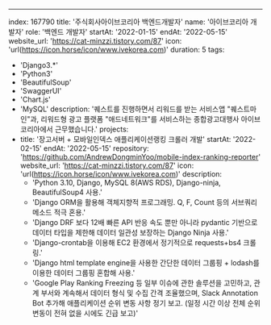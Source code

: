 ---
index:  167790
title: '주식회사아이브코리아 백엔드개발자'
name: '아이브코리아 개발자'
role: '백엔드 개발자'
startAt: '2022-01-15'
endAt: '2022-05-15'
website_url: 'https://cat-minzzi.tistory.com/87'
icon: 'url(https://icon.horse/icon/www.ivekorea.com)'
duration: 5
tags:
  - 'Django3.*'
  - 'Python3'
  - 'BeautifulSoup'
  - 'SwaggerUI'
  - 'Chart.js'
  - 'MySQL'
description: '퀘스트를 진행하면서 리워드를 받는 서비스앱 "퀘스트마인"과, 리워드형 광고 플랫폼 "애드네트워크"를 서비스하는 종합광고대행사 아이브코리아에서 근무했습니다.'
projects:
  - title: '장고서버 + 모바일인덱스 애플리케이션랭킹 크롤러 개발'
    startAt: '2022-02-15'
    endAt: '2022-05-15'
    repository: 'https://github.com/AndrewDongminYoo/mobile-index-ranking-reporter'
    website_url: 'https://cat-minzzi.tistory.com/87'
    icon: 'url(https://icon.horse/icon/www.ivekorea.com)'
    description:
      - 'Python 3.10, Django, MySQL 8(AWS RDS), Django-ninja, BeautifulSoup4 사용.'
      - 'Django ORM을 활용해 객체지향적 프로그래밍. Q, F, Count 등의 서브쿼리 메소드 적극 혼용.'
      - 'Django DRF 보다 12배 빠른 API 반응 속도 뿐만 아니라 pydantic 기반으로 데이터 타입을 제한해 데이터 일관성 보장하는 Django Ninja 사용.'
      - 'Django-crontab을 이용해 EC2 환경에서 정기적으로 requests+bs4 크롤링.'
      - 'Django html template engine을 사용한 간단한 데이터 그룹핑 + lodash를 이용한 데이터 그룹핑 혼합해 사용.'
      - 'Google Play Ranking Freezing 등 일부 이슈에 관한 솔루션을 고민하고, 관계 부서와 계속해서 데이터 형식 및 수집 간격 조율했으며, Slack Annotation Bot 추가해 애플리케이션 순위 변동 사항 정기 보고. (일정 시간 이상 전체 순위 변동이 전혀 없을 시에도 긴급 보고)'
